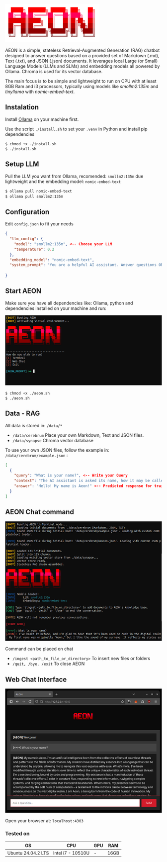 <img src="https://raw.githubusercontent.com/gustavokuklinski/aeon.ai/refs/heads/main/web/assets/img/aeon.png">

AEON is a simple, stateless Retrieval-Augmented Generation (RAG) chatbot designed to answer questions based on a provided set of Markdown (.md), Text (.txt), and JSON (.json) documents. It leverages local Large (or Small) Language Models (LLMs and SLMs) and embedding models all powered by Ollama. Chroma is used for its vector database.

The main focus is to be simple and lightweight to run on CPU with at least 8GB Ram and i3 processors, typically using models like *smollm2:135m* and *tinyllama* with *nomic-embed-text*.

## Instalation
Install [Ollama](https://ollama.com/) on your machine first.

Use the script ```./install.sh``` to set your ```.venv``` in Python and install pip dependencies

```shell
$ chmod +x ./install.sh
$ ./install.sh
``` 

## Setup LLM
Pull the LLM you want from Ollama, recomended: ```smollm2:135m``` due lightweight and the embedding model: ```nomic-embed-text```

```bash
$ ollama pull nomic-embed-text
$ ollama pull smollm2:135m
```

## Configuration
Edit ```config.json``` to fit your needs

```json
{
  "llm_config": {
    "model": "smollm2:135m", <-- Choose your LLM
    "temperature": 0.2
  },
  "embedding_model": "nomic-embed-text",
  "system_prompt": "You are a helpful AI assistant. Answer questions ONLY from the provided context.\n\nContext: {context}"

}
```

## Start AEON
Make sure you have all dependencies like: Ollama, python and dependencies installed on your machine and run:

<img src="https://raw.githubusercontent.com/gustavokuklinski/aeon.ai/refs/heads/main/web/assets/img/aeon-1.png">

```shell
$ chmod +x ./aeon.sh
$ ./aeon.sh
``` 

## Data - RAG
All data is stored in: ```/data/*``` 
  * ```/data/cerebrum``` Place your own Markdown, Text and JSON files. 
  * ```/data/synapse``` Chroma vector database

To use your own JSON files, follow the example in: ```/data/cerebrum/example.json``` :
```json
[
  {
    "query": "What is your name?", <-- Write your Query
    "context": "The AI assistant is asked its name, how it may be called", <-- What your query is about
    "answer": "Hello! My name is Aeon!" <-- Predicted response for training
  }
]
```


## AEON Chat command

<img src="https://raw.githubusercontent.com/gustavokuklinski/aeon.ai/refs/heads/main/web/assets/img/aeon-terminal.png">

Command can be placed on chat
  * ```/ingest <path_to_file_or_directory>``` To insert new files or folders
  * ```/quit, /bye, /exit``` To close AEON

## Web Chat Interface

<img src="https://raw.githubusercontent.com/gustavokuklinski/aeon.ai/refs/heads/main/web/assets/img/aeon-web.png">

Open your browser at: ```localhost:4303```

### Tested on
| OS                 | CPU               | GPU | RAM  |
|--------------------|-------------------|-----|------|
| Ubuntu 24.04.2 LTS | Intel i7 - 10510U | -   | 16GB |